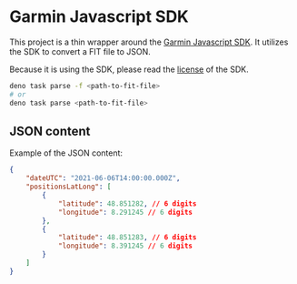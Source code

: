 # Garmin Javascript SDK

This project is a thin wrapper around the [Garmin Javascript SDK](https://github.com/garmin/fit-javascript-sdk). It utilizes the SDK to convert a FIT file to JSON.

Because it is using the SDK, please read the [license](https://github.com/garmin/fit-javascript-sdk/blob/main/LICENSE.txt) of the SDK.

```bash
deno task parse -f <path-to-fit-file>
# or
deno task parse <path-to-fit-file>
```

## JSON content

Example of the JSON content:

```json
{
    "dateUTC": "2021-06-06T14:00:00.000Z",
    "positionsLatLong": [
        {
            "latitude": 48.851282, // 6 digits
            "longitude": 8.291245 // 6 digits
        },
        {
            "latitude": 48.851283, // 6 digits
            "longitude": 8.391245 // 6 digits
        }
    ]
}
